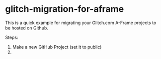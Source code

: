 # glitch-migration-for-aframe

This is a quick example for migrating your Glitch.com A-Frame projects to be hosted on Github.

Steps:
1. Make a new GitHub Project (set it to public)
2. 
